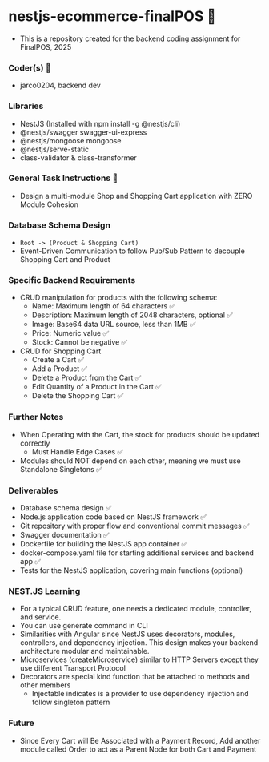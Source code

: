 # nestjs-ecommerce-finalPOS 🚀

- This is a repository created for the backend coding assignment for FinalPOS, 2025

### Coder(s) 🦾

- jarco0204, backend dev

### Libraries

- NestJS (Installed with npm install -g @nestjs/cli)
- @nestjs/swagger swagger-ui-express
- @nestjs/mongoose mongoose
- @nestjs/serve-static
- class-validator & class-transformer

### General Task Instructions 👑

- Design a multi-module Shop and Shopping Cart application with ZERO Module Cohesion

### Database Schema Design

- `Root -> (Product & Shopping Cart)`
- Event-Driven Communication to follow Pub/Sub Pattern to decouple Shopping Cart and Product

### Specific Backend Requirements

- CRUD manipulation for products with the following schema:
  - Name: Maximum length of 64 characters ✅
  - Description: Maximum length of 2048 characters, optional ✅
  - Image: Base64 data URL source, less than 1MB ✅
  - Price: Numeric value ✅
  - Stock: Cannot be negative ✅
- CRUD for Shopping Cart
  - Create a Cart ✅
  - Add a Product ✅
  - Delete a Product from the Cart ✅
  - Edit Quantity of a Product in the Cart ✅
  - Delete the Shopping Cart ✅

### Further Notes

- When Operating with the Cart, the stock for products should be updated correctly
  - Must Handle Edge Cases ✅
- Modules should NOT depend on each other, meaning we must use Standalone Singletons ✅

### Deliverables

- Database schema design ✅
- Node.js application code based on NestJS framework ✅
- Git repository with proper flow and conventional commit messages ✅
- Swagger documentation ✅
- Dockerfile for building the NestJS app container ✅
- docker-compose.yaml file for starting additional services and backend app ✅
- Tests for the NestJS application, covering main functions (optional)

### NEST.JS Learning

- For a typical CRUD feature, one needs a dedicated module, controller, and service.
- You can use generate command in CLI
- Similarities with Angular since NestJS uses decorators, modules, controllers, and dependency injection. This design makes your backend architecture modular and maintainable.
- Microservices (createMicroservice) similar to HTTP Servers except they use different Transport Protocol
- Decorators are special kind function that be attached to methods and other members
  - Injectable indicates is a provider to use dependency injection and follow singleton pattern

### Future

- Since Every Cart will Be Associated with a Payment Record, Add another module called Order to act as a Parent Node for both Cart and Payment

